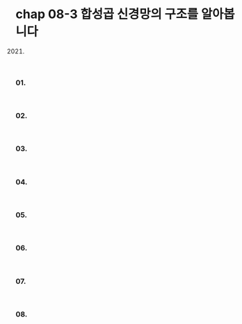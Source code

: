 # chap 08-3 합성곱 신경망의 구조를 알아봅니다

2021.

<br>

### 01. 

<br>

### 02. 

<br>

### 03. 

<br>

### 04. 

<br>

### 05. 

<br>

### 06. 

<br>

### 07. 

<br>

### 08. 